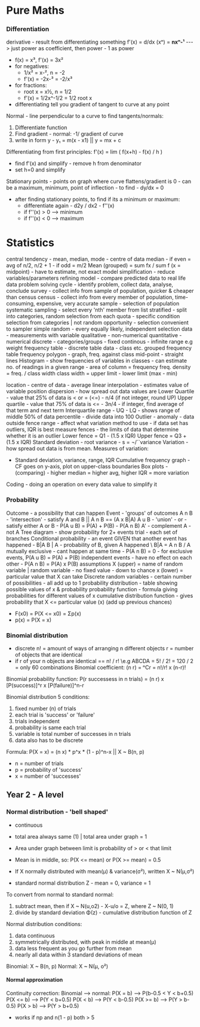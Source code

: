 # Pure Maths
### Differentiation
derivative - result from differentiating something
f'(x) = d/dx (xⁿ) = **nxⁿ-¹** ---> just power as coefficient, then power - 1 as power
 - f(x) = x³, f'(x) = 3x²
- for negatives: 
  - 1/x² = x-², n = -2
  - f'(x) = -2x-³ = -2/x³ 
- for fractions:
  - root x = x½, n = 1/2
  - f'(x) = 1/2x^-1/2 = 1/2 root x
- differentiating tell you gradient of tangent to curve at any point

Normal - line perpendicular to a curve
to find tangents/normals:
1) Differentiate function
2) Find gradient - normal: -1/ gradient of curve
3) write in form y - y₁ = m(x - x1) || y = mx + c

Differentiating from first principles: 
f'(x) = lim ( f(x+h) - f(x) / h )
- find f'(x) and simplify - remove h from denominator
- set h=0 and simplify 

Stationary points - points on graph where curve flattens/gradient is 0
        - can be a maximum, minimum, point of inflection
        - to find - dy/dx = 0
 - after finding stationary points, to find if its a minimum or maximum:
   - differentiate again - d2y / dx2 - f''(x)
   - if f''(x) > 0 --> minimum
   - if f''(x) < 0 --> maximum 












# Statistics
central tendency - mean, median, mode - centre of data
median - if even = avg of n/2, n/2 + 1
        - if odd = m/2
Mean (grouped) = sum fx / sum f (x = midpoint)
        - have to estimate, not exact
model simplification - reduce variables/parameters
refining model - compare predicted data to real life data
problem solving cycle - identify problem, collect data, analyse, conclude
survey - collect info from sample of population, quicker & cheaper than census
census - collect info from every member of population, time-consuming, expensive, very accurate
sample - selection of population
systematic sampling - select every 'nth' member from list
stratified - split into categories, random selection from each
quota - specific condition selection from categories | not random
opportunity - selection convenient to sampler
simple random - every equally likely, independent selection
data - measurements with variable
qualitative - non-numerical
quantitative - numerical
discrete - categories/groups - fixed
continous - infinite range e.g weight
frequency table - discrete table data - class etc.
grouped frequency table
frequency polygon - graph, freq. against class mid-point - straight lines
Histogram - show frequencies of variables in classes - can estimate no. of readings in a given range
        - area of column = frequency
freq. density = freq. / class width
class width = upper limit - lower limit (max - min)

location - centre of data - average
linear interpolation - estimates value of variable position
dispersion - how spread out data values are
Lower Quartile - value that 25% of data is < or = (<=) - n/4 (if not integer, round UP)
Upper quartile - value that 75% of data is <= - 3n/4
        - if integer, find average of that term and next term
Interquartile range - UQ - LQ - shows range of middle 50% of data
percentile - divide data into 100
Outlier - anomaly - data outside fence range - affect what variation method to use
        - if data set has outliers, IQR is best measure
fences - the limits of data that determine whether it is an outlier
        Lower fence = Q1 - (1.5 x IQR)
        Upper fence = Q3 + (1.5 x IQR)
Standard deviation - root variance - s = ¬/``variance
Variation - how spread out data is from mean. Measures of variation:
- Standard deviation, variance, range, IQR
Cumulative frequency graph - CF goes on y-axis, plot on upper-class boundaries
Box plots - (comparing) - higher median = higher avg, higher IQR = more variation

Coding - doing an operation on every data value to simplify it

### Probability
Outcome - a possibility that can happen
Event - 'groups' of outcomes
A n B - 'intersection' - satisfy A and B || A n B == (A x B|A)
A u B - 'union' - or - satisfy either A or B
        - P(A u B) = P(A) + P(B) - P(A n B)
A' - complement A - not A
Tree diagram - show probability for 2+ events
trial - each set of branches
Conditional probability - an event GIVEN that another event has happened - B|A
B | A - probability of B, given A happened \\ B|A = A n B / A
mutually exclusive - cant happen at same time - P(A n B) = 0
        - for exclusive events, P(A u B) = P(A) + P(B)
independent events - have no effect on each other - P(A n B) = P(A) x P(B)
assumptions
X (upper) = name of random variable | random variable - no fixed value - down to chance
x (lower) = particular value that X can take
Discrete random variables - certain number of possibilities - all add up to 1
probability distribution - table showing possible values of x & probability
probability function - formula giving probabilities for different values of x
cumulative distribution function - gives probability that X <= particular value (x) (add up previous chances)
  - F(x0) = P(X <= x0) = Σp(x)
  - p(x) = P(X = x)

### Binomial distribution
- discrete
n! = amount of ways of arranging n different objects
r = number of objects that are identical
 - if r of your n objects are identical == n! / r! \\e.g ABCDA = 5! / 2! = 120 / 2 = only 60 combinations
Binomial coefficient:
 (n r) = ⁿCr = n!/r! x (n-r)!

Binomial probability function:
P(r successess in n trials) = (n r) x [P(success)]^r x [P(failure)]^n-r

Binomial distribution 5 conditions:
1) fixed number (n) of trials
2) each trial is 'success' or 'failure'
3) trials independent
4) probability is same each trial
5) variable is total number of successes in n trials
6) data also has to be discrete

Formula: P(X = x) = (n x) * p^x * (1 - p)^n-x  || X ~ B(n, p)
 - n = number of trials
 - p = probability of 'success'
 - x = number of 'successes'

## Year 2 - A level
### Normal distribution - 'bell shaped'
- continuous
- total area always same (1) | total area under graph = 1
- Area under graph between limit is probability of > or < that limit
- Mean is in middle, so: P(X <= mean) or P(X >= mean) = 0.5
- If X normally distributed with mean(µ) & variance(σ²), written X ~ N(µ,σ²)

- standard normal distribution Z - mean = 0, variance = 1

To convert from normal to standard normal:
1) subtract mean, then
        if X ~ N(u,o2) - X-u/o = Z, where Z ~ N(0, 1)
2) divide by standard deviation
Φ(z) - cumulative distribution function of Z 

Normal distribution conditions:
1) data continuous
2) symmetrically distributed, with peak in middle at mean(µ)
3) data less frequent as you go further from mean
4) nearly all data within 3 standard deviations of mean

Binomial: X ~ B(n, p)
Normal: X ~ N(μ, o²)


#### Normal approximation
Continuity correction:
Binomial --> normal:
P(X = b) --> P(b-0.5 < Y < b+0.5)
P(X <= b) --> P(Y < b+0.5)
P(X < b) --> P(Y < b-0.5)
P(X >= b) --> P(Y > b-0.5)
P(X > b) --> P(Y > b+0.5)
 
- works if np and n(1 - p) both > 5 